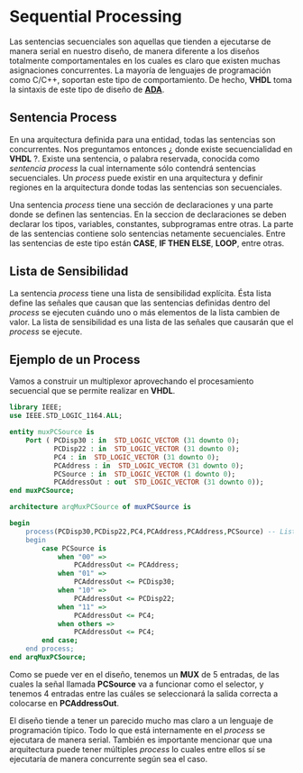 # Sequential Processing

Las sentencias secuenciales son aquellas que tienden a ejecutarse de manera serial en nuestro diseño, de manera diferente a los diseños totalmente comportamentales en los cuales es claro que existen muchas asignaciones concurrentes. La mayoría de lenguajes de programación como C/C++, soportan este tipo de comportamiento. De hecho, __VHDL__ toma la sintaxis de este tipo de diseño de [__ADA__](http://www.adacore.com/adaanswers/about/ada).

## Sentencia Process

En una arquitectura definida para una entidad, todas las sentencias son concurrentes. Nos preguntamos entonces ¿ donde existe secuencialidad en __VHDL__ ?. Existe una sentencia, o palabra reservada, conocida como _sentencia process_ la cual internamente sólo contendrá sentencias secuenciales. Un _process_ puede existir en una arquitectura y definir regiones en la arquitectura donde todas las sentencias son secuenciales.

Una sentencia *process* tiene una sección de declaraciones y una parte donde se definen las sentencias. En la seccion de declaraciones se deben declarar los tipos, variables, constantes, subprogramas entre otras. La parte de las sentencias contiene solo sentencias netamente secuenciales. Entre las sentencias de este tipo están __CASE__, __IF THEN ELSE__, __LOOP__, entre otras.

## Lista de Sensibilidad

La sentencia *process* tiene una lista de sensibilidad explícita. Ésta lista define las señales que causan que las sentencias definidas dentro del _process_ se ejecuten cuándo uno o más elementos de la lista cambien de valor. La lista de sensibilidad es una lista de las señales que causarán que el _process_ se ejecute.

## Ejemplo de un Process

Vamos a construir un multiplexor aprovechando el procesamiento secuencial que se permite realizar en __VHDL__.

```vhdl
library IEEE;
use IEEE.STD_LOGIC_1164.ALL;

entity muxPCSource is
    Port ( PCDisp30 : in  STD_LOGIC_VECTOR (31 downto 0);
           PCDisp22 : in  STD_LOGIC_VECTOR (31 downto 0);
           PC4 : in  STD_LOGIC_VECTOR (31 downto 0);
           PCAddress : in  STD_LOGIC_VECTOR (31 downto 0);
           PCSource : in  STD_LOGIC_VECTOR (1 downto 0);
           PCAddressOut : out  STD_LOGIC_VECTOR (31 downto 0));
end muxPCSource;

architecture arqMuxPCSource of muxPCSource is

begin
	process(PCDisp30,PCDisp22,PC4,PCAddress,PCAddress,PCSource) -- Lista de Sensibilidad
	begin
		case PCSource is
			when "00" =>
				PCAddressOut <= PCAddress;
			when "01" =>
				PCAddressOut <= PCDisp30;
			when "10" =>
				PCAddressOut <= PCDisp22;
			when "11" =>
				PCAddressOut <= PC4;
			when others =>
				PCAddressOut <= PC4;
		end case;
	end process;
end arqMuxPCSource;
```
Como se puede ver en el diseño, tenemos un __MUX__ de 5 entradas, de las cuales la señal llamada __PCSource__ va a funcionar como el selector, y tenemos 4 entradas entre las cuáles se seleccionará la salida correcta a colocarse en __PCAddressOut__.

El diseño tiende a tener un parecido mucho mas claro a un lenguaje de programación típico. Todo lo que está internamente en el _process_ se ejecutara de manera serial. También es importante mencionar que una arquitectura puede tener múltiples _process_ lo cuales entre ellos sí se ejecutaría de manera concurrente según sea el caso.
